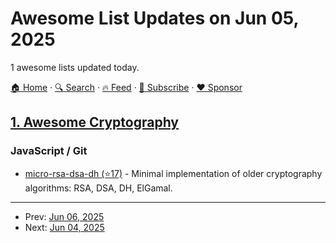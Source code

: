 # Awesome List Updates on Jun 05, 2025

1 awesome lists updated today.

[🏠 Home](/README.md) · [🔍 Search](https://www.trackawesomelist.com/search/) · [🔥 Feed](https://www.trackawesomelist.com/rss.xml) · [📮 Subscribe](https://trackawesomelist.us17.list-manage.com/subscribe?u=d2f0117aa829c83a63ec63c2f&id=36a103854c) · [❤️  Sponsor](https://github.com/sponsors/theowenyoung)



## [1. Awesome Cryptography](/content/sobolevn/awesome-cryptography/README.md)

### JavaScript / Git

*   [micro-rsa-dsa-dh (⭐17)](https://github.com/paulmillr/micro-rsa-dsa-dh) - Minimal implementation of older cryptography algorithms: RSA, DSA, DH, ElGamal.

---

- Prev: [Jun 06, 2025](/content/2025/06/06/README.md)
- Next: [Jun 04, 2025](/content/2025/06/04/README.md)